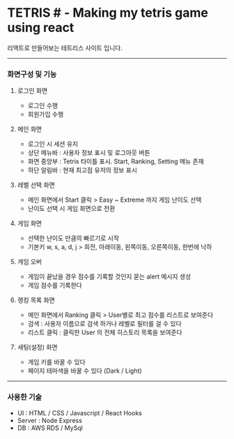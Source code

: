 # TETRIS # - Making my tetris game using react
리액트로 만들어보는 테트리스 사이트 입니다.
   
***
   
### 화면구성 및 기능
1. 로그인 화면
    - 로그인 수행
    - 회원가입 수행

2. 메인 화면
    - 로그인 시 세션 유지
    - 상단 메뉴바 : 사용자 정보 표시 및 로그아웃 버튼 
    - 화면 중앙부 : Tetris 타이틀 표시. Start, Ranking, Setting 메뉴 존재
    - 하단 알림바 : 현재 최고점 유저의 정보 표시

3. 레벨 선택 화면
    - 메인 화면에서 Start 클릭 > Easy ~ Extreme 까지 게임 난이도 선택
    - 난이도 선택 시 게임 화면으로 전환

4. 게임 화면
    - 선택한 난이도 만큼의 빠르기로 시작
    - 기본키 w, s, a, d, j > 회전, 아래이동, 왼쪽이동, 오른쪽이동, 한번에 낙하

5. 게임 오버
    - 게임이 끝났을 경우 점수를 기록할 것인지 묻는 alert 메시지 생성
    - 게임 점수를 기록한다

6. 랭킹 목록 화면
    - 메인 화면에서 Ranking 클릭 > User별로 최고 점수를 리스트로 보여준다 
    - 검색 : 사용자 이름으로 검색 하거나 레벨로 필터를 걸 수 있다
    - 리스트 클릭 : 클릭한 User 의 전체 히스토리 목록을 보여준다

7. 세팅(설정) 화면
    - 게임 키를 바꿀 수 있다
    - 페이지 테마색을 바꿀 수 있다 (Dark / Light)
   
***
   
### 사용한 기술
- UI : HTML / CSS / Javascript / React Hooks   
- Server : Node Express   
- DB : AWS RDS / MySql   












